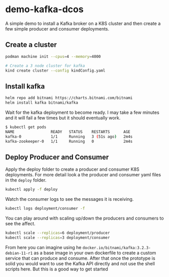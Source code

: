 # demo-kafka-dcos

A simple demo to install a Kafka broker on a K8S cluster and then create a few simple producer and consumer deployments. 
## Create a cluster

```sh
podman machine init --cpus=4 --memory=4000

# Create a 3 node cluster for kafka
kind create cluster --config kindConfig.yaml
```

## Install kafka

```sh
helm repo add bitnami https://charts.bitnami.com/bitnami
helm install kafka bitnami/kafka
```

Wait for the kafka deployment to become ready. I may take a few minutes and it will fail a few times but it should eventually work.

```sh
$ kubectl get pods
NAME                READY   STATUS    RESTARTS      AGE
kafka-0             1/1     Running   3 (51s ago)   2m4s
kafka-zookeeper-0   1/1     Running   0             2m4s
```

## Deploy Producer and Consumer

Apply the deploy folder to create a producer and consumer K8S deployments. For more detail look a the producer and consumer yaml files in the `deploy` folder.

```sh
kubectl apply -f deploy
```

Watch the consumer logs to see the messages it is receiving.

```sh
kubectl logs deployment/consumer -f
```

You can play around with scaling up/down the producers and consumers to see the affect.  

```sh
kubectl scale --replicas=6 deployment/producer
kubectl scale --replicas=3 deployment/consumer
```

From here you can imagine using he `docker.io/bitnami/kafka:3.2.3-debian-11-r1` as a base image in your own dockerfile to create a custom service that can produce and consume. After that once the prototype is solid you would want to use the Kafka API directly and not use the shell scripts here. But this is a good way to get started